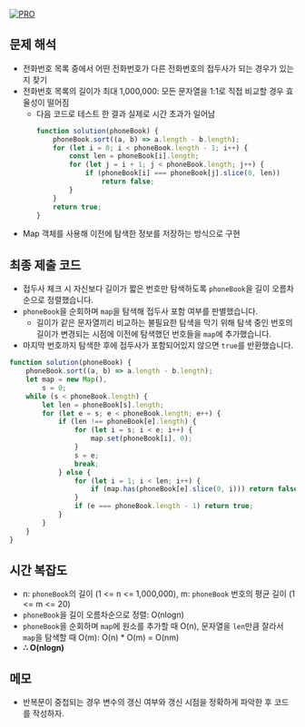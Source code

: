 [![PRO]][Link]

## 문제 해석

-   전화번호 목록 중에서 어떤 전화번호가 다른 전화번호의 접두사가 되는 경우가 있는지 찾기
-   전화번호 목록의 길이가 최대 1,000,000: 모든 문자열을 1:1로 직접 비교할 경우 효율성이 떨어짐
    -   다음 코드로 테스트 한 결과 실제로 시간 초과가 일어남
        ```js
        function solution(phoneBook) {
            phoneBook.sort((a, b) => a.length - b.length);
            for (let i = 0; i < phoneBook.length - 1; i++) {
                const len = phoneBook[i].length;
                for (let j = i + 1; j < phoneBook.length; j++) {
                    if (phoneBook[i] === phoneBook[j].slice(0, len))
                        return false;
                }
            }
            return true;
        }
        ```
-   Map 객체를 사용해 이전에 탐색한 정보를 저장하는 방식으로 구현

## 최종 제출 코드

-   접두사 체크 시 자신보다 길이가 짧은 번호만 탐색하도록 `phoneBook`을 길이 오름차순으로 정렬했습니다.
-   `phoneBook`을 순회하며 `map`을 탐색해 접두사 포함 여부를 판별했습니다.
    -   길이가 같은 문자열끼리 비교하는 불필요한 탐색을 막기 위해 탐색 중인 번호의 길이가 변경되는 시점에 이전에 탐색했던 번호들을 `map`에 추가했습니다.
-   마지막 번호까지 탐색한 후에 접두사가 포함되어있지 않으면 `true`를 반환했습니다.

```js
function solution(phoneBook) {
    phoneBook.sort((a, b) => a.length - b.length);
    let map = new Map(),
        s = 0;
    while (s < phoneBook.length) {
        let len = phoneBook[s].length;
        for (let e = s; e < phoneBook.length; e++) {
            if (len !== phoneBook[e].length) {
                for (let i = s; i < e; i++) {
                    map.set(phoneBook[i], 0);
                }
                s = e;
                break;
            } else {
                for (let i = 1; i < len; i++) {
                    if (map.has(phoneBook[e].slice(0, i))) return false;
                }
                if (e === phoneBook.length - 1) return true;
            }
        }
    }
}
```

## 시간 복잡도

-   n: `phoneBook`의 길이 (1 <= n <= 1,000,000), m: `phoneBook` 번호의 평균 길이 (1 <= m <= 20)
-   `phoneBook`을 길이 오름차순으로 정렬: O(nlogn)
-   `phoneBook`을 순회하며 `map`에 원소를 추가할 때 O(n), 문자열을 `len`만큼 잘라서 `map`을 탐색할 때 O(m): O(n) \* O(m) = O(nm)
-   **∴ O(nlogn)**

## 메모

-   반복문이 중첩되는 경우 변수의 갱신 여부와 갱신 시점을 정확하게 파악한 후 코드를 작성하자.

<!---------------------------------------------------------------------------->

[PRO]: https://github.com/GoSSaChin/algorithm-js/assets/107768516/67c43b52-bc3f-4571-a249-5519021afbb0
[Link]: https://school.programmers.co.kr/learn/courses/30/lessons/42577
